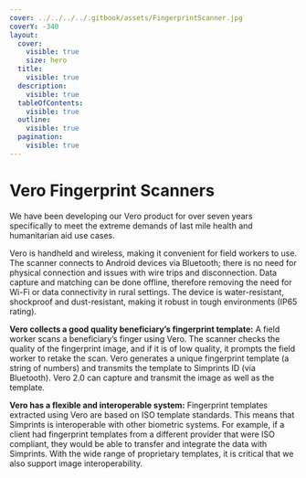 ```yaml
---
cover: ../../../../.gitbook/assets/FingerprintScanner.jpg
coverY: -340
layout:
  cover:
    visible: true
    size: hero
  title:
    visible: true
  description:
    visible: true
  tableOfContents:
    visible: true
  outline:
    visible: true
  pagination:
    visible: true
---
```


# Vero Fingerprint Scanners

We have been developing our Vero product for over seven years specifically to meet the extreme demands of last mile health and humanitarian aid use cases.

Vero is handheld and wireless, making it convenient for field workers to use. The scanner connects to Android devices via Bluetooth; there is no need for physical connection and issues with wire trips and disconnection. Data capture and matching can be done offline, therefore removing the need for Wi-Fi or data connectivity in rural settings. The device is water-resistant, shockproof and dust-resistant, making it robust in tough environments (IP65 rating).

**Vero collects a good quality beneficiary’s fingerprint template:** A field worker scans a beneficiary’s finger using Vero. The scanner checks the quality of the fingerprint image, and if it is of low quality, it prompts the field worker to retake the scan. Vero generates a unique fingerprint template (a string of numbers) and transmits the template to Simprints ID (via Bluetooth). Vero 2.0 can capture and transmit the image as well as the template.

**Vero has a flexible and interoperable system:** Fingerprint templates extracted using Vero are based on ISO template standards. This means that Simprints is interoperable with other biometric systems. For example, if a client had fingerprint templates from a different provider that were ISO compliant, they would be able to transfer and integrate the data with Simprints. With the wide range of proprietary templates, it is critical that we also support image interoperability.

